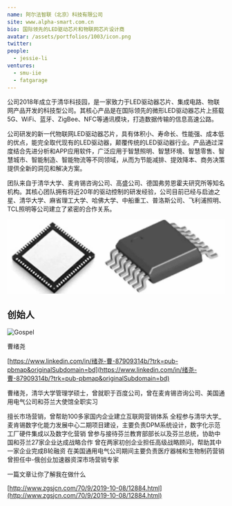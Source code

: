 ```yaml
---
name: 阿尔法智联（北京）科技有限公司
site: www.alpha-smart.com.cn
bio: 国际领先的LED驱动芯片和物联网芯片设计商
avatar: /assets/portfolios/1003/icon.png
twitter: 
people:
  - jessie-li
ventures:
  - smu-iie
  - fatgarage
---
```

公司2018年成立于清华科技园，是一家致力于LED驱动器芯片、集成电路、物联网产品开发的科技型公司。其核心产品是在国际领先的微形LED驱动器芯片上搭载5G、WiFi、蓝牙、ZigBee、NFC等通讯模块，打造数据传输的信息高速公路。

公司研发的新一代物联网LED驱动器芯片，具有体积小、寿命长、性能强、成本低的优点，能完全取代现有的LED驱动器，颠覆传统的LED驱动器行业。产品通过深度结合先进分析和APP应用软件，广泛应用于智慧照明、智慧环境、智慧零售、智慧城市、智能制造、智能物流等不同领域，从而为节能减排、提效降本、商务决策提供全新的洞见和解决方案。

团队来自于清华大学、麦肯锡咨询公司、高盛公司、德国弗劳恩霍夫研究所等知名机构。其核心团队拥有将近20年的驱动控制的研发经验，公司目前已经与启迪之星、清华大学、麻省理工大学、哈佛大学、中船重工、普洛斯公司、飞利浦照明、TCL照明等公司建立了紧密的合作关系。

![Gospel](/assets/portfolios/1003/info.jpg)

## 创始人

![Gospel](/assets/portfolios/1003/head-icon.jpg)

曹绪尧


[https://www.linkedin.com/in/绪尧-曹-87909314b/?trk=pub-pbmap&originalSubdomain=bd](https://www.linkedin.com/in/绪尧-曹-87909314b/?trk=pub-pbmap&originalSubdomain=bd)


曹绪尧，清华大学管理学硕士，曾就职于百度公司，曾在麦肯锡咨询公司、美国通用电气公司和芬兰大使馆全职实习

擅长市场营销，曾帮助100多家国内企业建立互联网营销体系
全程参与清华大学_麦肯锡数字化能力发展中心二期项目建设，主要负责DPM系统设计，数字化示范工厂硬件集成以及数字化营销
曾参与接待芬兰教育部部长以及芬兰总统，协助中国和芬兰27家企业达成战略合作
曾在两家初创企业担任高级战略顾问，帮助其中一家企业完成B轮融资
在美国通用电气公司期间主要负责医疗器械和生物制药营销
曾担任中-俄创业加速器资深市场营销专家

一篇文章让你了解我在做什么

[http://www.zgsjcn.com/70/9/2019-10-08/12884.html](http://www.zgsjcn.com/70/9/2019-10-08/12884.html)